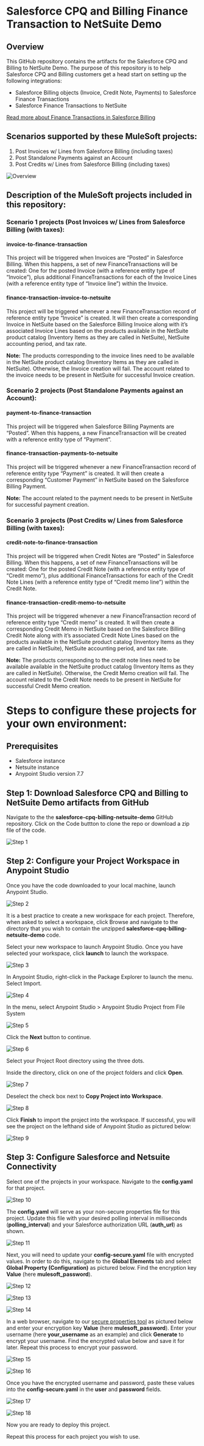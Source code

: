# Salesforce CPQ and Billing Finance Transaction to NetSuite Demo
## Overview
This GitHub repository contains the artifacts for the Salesforce CPQ and Billing to NetSuite Demo.
The purpose of this repository is to help Salesforce CPQ and Billing customers get a head start on setting up the following integrations:
* Salesforce Billing objects (Invoice, Credit Note, Payments) to Salesforce Finance Transactions
* Salesforce Finance Transactions to NetSuite

[Read more about Finance Transactions in Salesforce Billing](https://help.salesforce.com/articleView?id=blng_finance_logging_intro.htm&type=5)

## Scenarios supported by these MuleSoft projects:
1. Post Invoices w/ Lines from Salesforce Billing (including taxes)
2. Post Standalone Payments against an Account
3. Post Credits w/ Lines from Salesforce Billing (including taxes)

![Overview](images/Salesforce_FinTran_to_NetSuite.gif)

## Description of the MuleSoft projects included in this repository:
### Scenario 1 projects (Post Invoices w/ Lines from Salesforce Billing (with taxes):
#### invoice-to-finance-transaction
This project will be triggered when Invoices are “Posted” in Salesforce Billing.  When this happens, a set of new  FinanceTransactions will be created: One for the posted Invoice (with a reference entity type of “Invoice”), plus additional FinanceTransactions for each of the Invoice Lines (with a reference entity type of “Invoice line”) within the Invoice.

#### finance-transaction-invoice-to-netsuite
This project will be triggered whenever a new FinanceTransaction record of reference entity type “Invoice” is created.  It will then create a corresponding Invoice in NetSuite based on the Salesforce Billing Invoice along with it’s associated Invoice Lines based on the products available in the NetSuite product catalog (Inventory Items as they are called in NetSuite), NetSuite accounting period, and tax rate.

**Note:** The products corresponding to the invoice lines need to be available in the NetSuite product catalog (Inventory Items as they are called in NetSuite). Otherwise, the Invoice creation will fail.
The account related to the invoice needs to be present in NetSuite for successful Invoice creation.

### Scenario 2 projects (Post Standalone Payments against an Account):
#### payment-to-finance-transaction
This project will be triggered when Salesforce Billing Payments are “Posted”.  When this happens, a new  FinanceTransaction will be created with a reference entity type of “Payment”.

#### finance-transaction-payments-to-netsuite
This project will be triggered whenever a new FinanceTransaction record of reference entity type “Payment” is created.  It will then create a corresponding “Customer Payment” in NetSuite based on the Salesforce Billing Payment.

**Note:** The account related to the payment needs to be present in NetSuite for successful payment creation.

### Scenario 3 projects (Post Credits w/ Lines from Salesforce Billing (with taxes):
#### credit-note-to-finance-transaction
This project will be triggered when Credit Notes are “Posted” in Salesforce Billing.  When this happens, a set of new  FinanceTransactions will be created: One for the posted Credit Note (with a reference entity type of “Credit memo”), plus additional FinanceTransactions for each of the Credit Note Lines (with a reference entity type of “Credit memo line”) within the Credit Note.

#### finance-transaction-credit-memo-to-netsuite
This project will be triggered whenever a new FinanceTransaction record of reference entity type “Credit memo” is created.  It will then create a corresponding Credit Memo in NetSuite based on the Salesforce Billing Credit Note along with it’s associated Credit Note Lines based on the products available in the NetSuite product catalog (Inventory Items as they are called in NetSuite), NetSuite accounting period, and tax rate.

**Note:**
The products corresponding to the credit note lines need to be available available in the NetSuite product catalog (Inventory Items as they are called in NetSuite). Otherwise, the Credit Memo creation will fail.
The account related to the Credit Note needs to be present in NetSuite for successful Credit Memo creation.

# Steps to configure these projects for your own environment:

## Prerequisites 
- Salesforce instance 
- Netsuite instance 
- Anypoint Studio version 7.7


## Step 1: Download Salesforce CPQ and Billing to NetSuite Demo artifacts from GitHub
Navigate to the the **salesforce-cpq-billing-netsuite-demo** GitHub repository. Click on the Code buttton to clone the repo or download a zip file of the code. 

![Step 1](images/01-download-zip.jpg)

## Step 2: Configure your Project Workspace in Anypoint Studio
Once you have the code downloaded to your local machine, launch Anypoint Studio. 

![Step 2](images/02-launch-studio.jpg)


It is a best practice to create a new workspace for each project. Therefore, when asked to select a workspace, click Browse and navigate to the directory that you wish to contain the unzipped **salesforce-cpq-billing-netsuite-demo** code.


Select your new workspace to launch Anypoint Studio. Once you have selected your workspace, click **launch** to launch the workspace.

![Step 3](images/03-select-workspace.jpg)

In Anypoint Studio, right-click in the Package Explorer to launch the menu. Select Import. 

![Step 4](images/04-import-project.jpg)

In the menu, select Anypoint Studio > Anypoint Studio Project from File System

![Step 5](images/05-import-from-filesystem.jpg)

Click the **Next** button to continue.

![Step 6](images/06-browse-for-directory.jpg)

Select your Project Root directory using the three dots. 

Inside the directory, click on one of the project folders and click **Open**. 

![Step 7](images/07-open-project-directory.jpg)

Deselect the check box next to **Copy Project into Workspace**. 

![Step 8](images/08-copy-project-to-workspace.jpg)

Click **Finish** to import the project into the workspace. If successful, you will see the project on the lefthand side of Anypoint Studio as pictured below:

![Step 9](images/09-project-in-studio.jpg)

## Step 3: Configure Salesforce and Netsuite Connectivity
Select one of the projects in your workspace. Navigate to the **config.yaml** for that project.

![Step 10](images/10-config-in-studio.jpg)

The **config.yaml** will serve as your non-secure properties file for this project. Update this file with your desired polling interval in milliseconds (**polling_interval**) and your Salesforce authorization URL (**auth_url**) as shown.   

![Step 11](images/11-config-values.jpg)

Next, you will need to update your **config-secure.yaml** file with encrypted values. In order to do this, navigate to the **Global Elements** tab and select **Global Property (Configuration)** as pictured below. Find the encryption key **Value** (here **mulesoft_password**).

![Step 12](images/12-global-elements.jpg)

![Step 13](images/13-select-global-config.jpg)

![Step 14](images/14-find-key.jpg)

In a web browser, navigate to our [secure properties tool](https://secure-properties-api.us-e1.cloudhub.io/) as pictured below and enter your encryption key **Value** (here **mulesoft_password**). Enter your username (here **your_username** as an example) and click **Generate** to encrypt your username. Find the encrypted value below and save it for later. Repeat this process to encrypt your password.

![Step 15](images/15-encrypted-username.jpg)

![Step 16](images/15-encrypted-password.jpg)

Once you have the encrypted username and password, paste these values into the **config-secure.yaml** in the **user** and **password** fields. 

![Step 17](images/17-config-secure.jpg)

![Step 18](images/18-secure-config.jpg)

Now you are ready to deploy this project. 

Repeat this process for each project you wish to use. 

